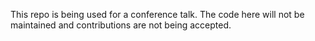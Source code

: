 This repo is being used for a conference talk. The code here will not be maintained and contributions are not being accepted.
